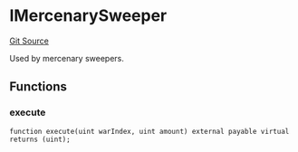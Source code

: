 # IMercenarySweeper
[Git Source](https://github.com/FloorDAO/floor-v2/blob/c8169a0594ad07a37d169672a50f4155c41be809/src/interfaces/actions/Sweeper.sol)

Used by mercenary sweepers.


## Functions
### execute


```solidity
function execute(uint warIndex, uint amount) external payable virtual returns (uint);
```

